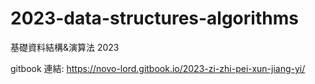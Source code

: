 # 2023-data-structures-algorithms
基礎資料結構&演算法 2023

gitbook 連結: https://novo-lord.gitbook.io/2023-zi-zhi-pei-xun-jiang-yi/
